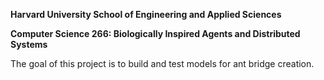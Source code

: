 **Harvard University School of Engineering and Applied Sciences**

**Computer Science 266: Biologically Inspired Agents and Distributed Systems**

The goal of this project is to build and test models for ant bridge creation.